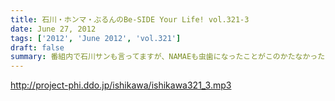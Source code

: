 ```yaml
---
title: 石川・ホンマ・ぶるんのBe-SIDE Your Life! vol.321-3
date: June 27, 2012
tags: ['2012', 'June 2012', 'vol.321']
draft: false
summary: 番組内で石川サンも言ってますが、NAMAEも虫歯になったことがこのかたなかったのです。が、最近になって虫歯がっ！歯医者ではホンマさんも語っていた「歯周病」についての恐怖を教えてもらったり。石川さんも歯のチェックは忘れずに！！！NAMAE
---
```


http://project-phi.ddo.jp/ishikawa/ishikawa321_3.mp3
